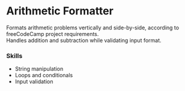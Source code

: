 # Arithmetic Formatter

Formats arithmetic problems vertically and side-by-side, according to freeCodeCamp project requirements.  
Handles addition and subtraction while validating input format.

### Skills
- String manipulation
- Loops and conditionals
- Input validation
